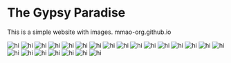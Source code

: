 # The Gypsy Paradise
This is a simple website with images.
<a src="mmao-org.github.io">mmao-org.github.io</a>

<img src="IMG_0692.jpeg" alt="hi" class="inline"/>
<img src="IMG_0428.jpeg" alt="hi" class="inline"/>

<img src="photos/DSCN1224.jpeg" alt="hi" class="inline"/>
<img src="photos/DSCN1225.jpeg" alt="hi" class="inline"/>
<img src="photos/DSCN1216.jpeg" alt="hi" class="inline"/>
<img src="photos/DSCN1234.jpeg" alt="hi" class="inline"/>
<img src="photos/DSCN1238.jpeg" alt="hi" class="inline"/>
<img src="photos/DSCN1241.jpeg" alt="hi" class="inline"/>
<img src="photos/DSCN1263.jpeg" alt="hi" class="inline"/>
<img src="photos/DSCN1275.jpeg" alt="hi" class="inline"/>


<img src="photos/IMG_0434.jpeg" alt="hi" class="inline"/>
<img src="photos/IMG_0435.jpeg" alt="hi" class="inline"/>
<img src="photos/IMG_0441.jpeg" alt="hi" class="inline"/>
<img src="photos/IMG_0443.jpeg" alt="hi" class="inline"/>
<img src="photos/IMG_0447.jpeg" alt="hi" class="inline"/>
<img src="photos/IMG_0449.jpeg" alt="hi" class="inline"/>
<img src="photos/IMG_0453.jpeg" alt="hi" class="inline"/>
<img src="photos/IMG_0456.jpeg" alt="hi" class="inline"/>
<img src="photos/IMG_0458.jpeg" alt="hi" class="inline"/>
<img src="photos/IMG_0460.jpeg" alt="hi" class="inline"/>
<img src="photos/IMG_0461.jpeg" alt="hi" class="inline"/>
<img src="photos/IMG_0463.jpeg" alt="hi" class="inline"/>
<img src="photos/IMG_0465.jpeg" alt="hi" class="inline"/>

